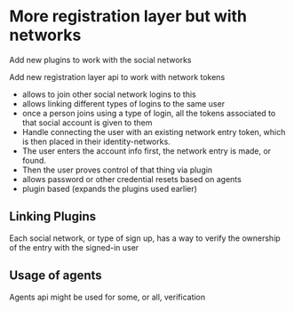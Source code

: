# More registration layer but with networks

Add new plugins to work with the social networks

Add new registration layer api to work with network tokens

* allows to join other social network logins to this
* allows linking different types of logins to the same user
* once a person joins using a type of login, all the tokens associated to that social account is given to them
* Handle connecting the user with an existing network entry token, which is then placed in their identity-networks.
* The user enters the account info first, the network entry is made, or found.
* Then the user proves control of that thing via plugin
* allows password or other credential resets based on agents
* plugin based (expands the plugins used earlier)

## Linking Plugins

Each social network, or type of sign up, has a way to verify the ownership of the entry with the signed-in user

## Usage of agents

Agents api might be used for some, or all, verification 


